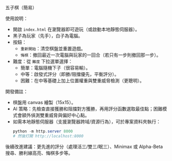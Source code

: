 五子棋（簡易）

使用說明：

- 開啟 `index.html` 在瀏覽器即可遊玩（或啟動本地靜態伺服器）。
- 黑子為玩家（先手），白子為電腦。
- 按鈕：
	- `重新開始`：清空棋盤並重置遊戲。
	- `悔棋`：撤回最近一次電腦與玩家的一回合（若只有一步則撤回那一步）。
- 難度：從 `難度` 下拉選單選擇：
	- 簡單：電腦隨機下子（很容易輸）。
	- 中等：啟發式評分（即勝/阻擋優先，平衡評分）。
	- 困難：在中等基礎上加上位置權重與雙重威脅檢測（更聰明）。

開發備註：

- 棋盤用 canvas 繪製（15x15）。
- AI 策略：先檢查直接獲勝和阻擋對方獲勝，再用評分函數選取最佳點；困難模式會額外偵測雙重威脅與偏好中心點。
- 如需本地靜態伺服器（支援瀏覽器跨域/資源行為），可於專案資料夾執行：
	```powershell
	python -m http.server 8000
	# 然後打開 http://localhost:8000
	```

後續改進建議：更先進的評分（處理活三/雙三/眠三）、Minimax 或 Alpha-Beta 搜尋、勝利線高亮、悔棋多步等。